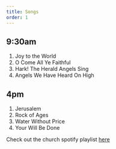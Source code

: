 ```yaml
---
title: Songs
order: 1
---
```


## 9:30am 
1. Joy to the World
2. O Come All Ye Faithful
3. Hark! The Herald Angels Sing
4. Angels We Have Heard On High

   
## 4pm 
1. Jerusalem
2. Rock of Ages
3. Water Without Price
4. Your Will Be Done

Check out the church spotify playlist [here](https://open.spotify.com/playlist/3gh0ZKXkJBDbNEnZqJJDXj?si=0908aa3f87544643)
